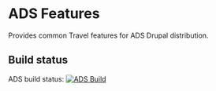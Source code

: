 ADS Features
===========

Provides common Travel features for ADS Drupal distribution.

Build status
------------
ADS build status:
[![ADS Build](https://travis-ci.org/mycognitive/ads_features.png "ADS Build")](https://travis-ci.org/mycognitive/ads_features)
